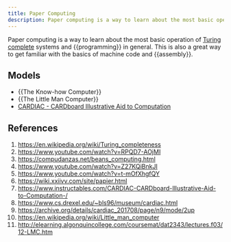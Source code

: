 ```yaml
---
title: Paper Computing
description: Paper computing is a way to learn about the most basic operation of Turing complete systems and programming in general.
---
```


Paper computing is a way to learn about the most basic operation of [Turing complete][] systems and {{programming}} in general. This is also a great way to get familiar with the basics of machine code and {{assembly}}.

## Models

- {{The Know-how Computer}}
- {{The Little Man Computer}}
- [CARDIAC - CARDboard Illustrative Aid to Computation][]

## References

1. https://en.wikipedia.org/wiki/Turing_completeness
2. https://www.youtube.com/watch?v=RPQD7-AOjMI
3. https://compudanzas.net/beans_computing.html
4. https://www.youtube.com/watch?v=Z27KQiBnkJI
5. https://www.youtube.com/watch?v=t-mOfXhgfQY
6. https://wiki.xxiivv.com/site/papier.html
7. https://www.instructables.com/CARDIAC-CARDboard-Illustrative-Aid-to-Computation-/
8. https://www.cs.drexel.edu/~bls96/museum/cardiac.html
9. https://archive.org/details/cardiac_201708/page/n9/mode/2up
10. https://en.wikipedia.org/wiki/Little_man_computer
11. http://elearning.algonquincollege.com/coursemat/dat2343/lectures.f03/12-LMC.htm

[Turing complete]: https://www.youtube.com/watch?v=RPQD7-AOjMI
[Know-how Computer]: https://en.wikipedia.org/wiki/WDR_paper_computer
[The Little Man Computer]: https://en.wikipedia.org/wiki/Little_man_computer
[CARDIAC - CARDboard Illustrative Aid to Computation]: https://www.cs.drexel.edu/~bls96/museum/cardiac.html
